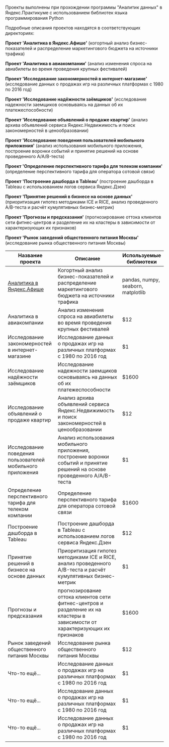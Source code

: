 Проекты выполнены при прохождении программы "Аналитик данных" в Яндекс.Практикуме с использованием библиотек языка программирования Python

Подробные описания проектов находятся в соответствующих директориях:

<b>Проект 'Аналитика в Яндекс.Афише'</b> (когортный анализ бизнес-показателей и распределение маркетингового бюджета на источники трафика)

<b>Проект 'Аналитика в авиакомпании'</b> (анализ изменения спроса на авиабилеты во время проведения крупных фестивалей)

<b>Проект 'Исследование закономерностей в интернет-магазине'</b> (исследование данных о продажах игр на различных платформах с 1980 по 2016 год)

<b>Проект 'Исследование надёжности заёмщиков'</b> (исследование надежности заемщиков основываясь на данных об их платежеспособности)

<b>Проект 'Исследование объявлений о продаже квартир'</b> (анализ архива объявлений сервиса Яндекс.Недвижимость и поиск закономерностей в ценообразовании)

<b>Проект 'Исследование поведения пользователей мобильного приложения'</b> (анализ использования мобильного приложения, построение воронки событий и принятие решений на основе проведенного A/A/B-теста)

<b>Проект 'Определение перспективного тарифа для телеком компании'</b> (определение перспективного тарифа для оператора сотовой связи)

<b>Проект 'Построение дашборда в Tableau'</b> (построение дашборда в Tableau с использованием логов сервиса Яндекс.Дзен)

<b>Проект 'Принятие решений в бизнесе на основе данных'</b> (приоритизация гипотез методиками ICE и RICE, анализ проведенного A/B-теста и расчёт кумулятивных бизнес-метрик)

<b>Проект 'Прогнозы и предсказания'</b> (прогнозирование оттока клиентов сети фитнес-центров и разделение их на кластеры в зависимости от характеризующих их признаков)

<b>Проект 'Рынок заведений общественного питания Москвы'</b> (исследование рынка общественного питания Москвы)

| <b>Название проекта</b>                                           | <b>Описание</b>                                                  | <b>Используемые библиотеки</b>  |
| ---------------------------------------------------------- | ---------------------------------------------------------- | ----------- |
| <a href="https://github.com/ArtemPonomarevDA/projects/blob/main/%D0%9F%D1%80%D0%BE%D0%B5%D0%BA%D1%82%20'%D0%90%D0%BD%D0%B0%D0%BB%D0%B8%D1%82%D0%B8%D0%BA%D0%B0%20%D0%B2%20%D0%AF%D0%BD%D0%B4%D0%B5%D0%BA%D1%81.%D0%90%D1%84%D0%B8%D1%88%D0%B5'/%D0%9F%D1%80%D0%BE%D0%B5%D0%BA%D1%82%20'%D0%90%D0%BD%D0%B0%D0%BB%D0%B8%D1%82%D0%B8%D0%BA%D0%B0%20%D0%B2%20%D0%AF%D0%BD%D0%B4%D0%B5%D0%BA%D1%81.%D0%90%D1%84%D0%B8%D1%88%D0%B5'.ipynb">Аналитика в Яндекс.Афише</a>                                   | Когортный анализ бизнес-показателей и распределение маркетингового бюджета на источники трафика |  pandas, numpy, seaborn, matplotlib |
| Аналитика в авиакомпании                                   | Анализ изменения спроса на авиабилеты во время проведения крупных фестивалей                    |    $12 |
| Исследование закономерностей в интернет-магазине           | Исследование данных о продажах игр на различных платформах с 1980 по 2016 год                   |     $1 |
| Исследование надёжности заёмщиков                          | Исследование надежности заемщиков основываясь на данных об их платежеспособности                |  $1600 |
| Исследование объявлений о продаже квартир                  | Анализ архива объявлений сервиса Яндекс.Недвижимость и поиск закономерностей в ценообразовании  |    $12 |
| Исследование поведения пользователей мобильного приложения | Анализ использования мобильного приложения, построение воронки событий и принятие решений на основе проведенного A/A/B-теста  |          $1 |
| Определение перспективного тарифа для телеком компании     | Определение перспективного тарифа для оператора сотовой связи                                   |  $1600 |
| Построение дашборда в Tableau                              | Построение дашборда в Tableau с использованием логов сервиса Яндекс.Дзен                        |    $12 |
| Принятие решений в бизнесе на основе данных                | Приоритизация гипотез методиками ICE и RICE, анализ проведенного A/B-теста и расчёт кумулятивных бизнес-метрик |          $1 |
| Прогнозы и предсказания                                    | прогнозирование оттока клиентов сети фитнес-центров и разделение их на кластеры в зависимости от характеризующих   их признаков    |       $1600 |
| Рынок заведений общественного питания Москвы               | Исследование рынка общественного питания Москвы                                                 |    $12 |
| Что-то ещё...                                              | Исследование данных о продажах игр на различных платформах с 1980 по 2016 год                   |     $1 |
| Что-то ещё...                                              | Исследование данных о продажах игр на различных платформах с 1980 по 2016 год                   |     $1 |
| Что-то ещё...                                              | Исследование данных о продажах игр на различных платформах с 1980 по 2016 год                   |     $1 |
